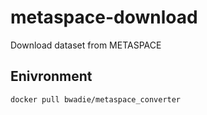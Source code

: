 # metaspace-download
Download dataset from METASPACE

## Enivronment
```
docker pull bwadie/metaspace_converter
```
